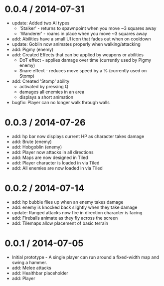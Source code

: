 0.0.4 / 2014-07-31
==================
 
 * update: Added two AI types
   * 'Stalker' - returns to spawnpoint when you move ~3 squares away
   * 'Wanderer' - roams in place when you move ~3 squares away
 * add: Abilities have a small UI icon that fades out when on cooldown
 * update: Goblin now animates properly when walking/attacking
 * add: Pigmy (enemy) 
 * add: Created Effects that can be applied by weapons or abilities
   * DoT effect - applies damage over time (currently used by Pigmy enemy)
   * Snare effect - reduces move speed by a % (currently used on Stomp)
 * add: Created 'Stomp' ability
   * activated by pressing Q
   * damages all enemies in an area
   * displays a short animation
 * bugfix: Player can no longer walk through walls

0.0.3 / 2014-07-26
==================

  * add: hp bar now displays current HP as character takes damage
  * add: Brute (enemy)
  * add: Hobgoblin (enemy)
  * add: Player now attacks in all directions
  * add: Maps are now designed in Tiled
  * add: Player character is loaded in via Tiled
  * add: All enemies are now loaded in via Tiled

0.0.2 / 2014-07-14
==================

  * add: hp bubble flies up when an enemy takes damage
  * add: enemy is knocked back slightly when they take damage
  * update: Ranged attacks now fire in direction character is facing
  * add: Fireballs animate as they fly across the screen
  * add: Tilemaps allow placement of basic terrain


0.0.1 / 2014-07-05
==================

  * Initial prototype - A single player can run around a fixed-width map and swing a hammer.
  * add: Melee attacks
  * add: Healthbar placeholder
  * add: Player
